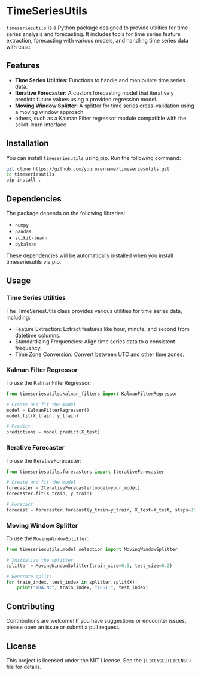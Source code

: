# TimeSeriesUtils

`timeseriesutils` is a Python package designed to provide utilities for time series analysis and forecasting. It includes tools for time series feature extraction, forecasting with various models, and handling time series data with ease.

## Features

- **Time Series Utilities**: Functions to handle and manipulate time series data.
- **Iterative Forecaster**: A custom forecasting model that iteratively predicts future values using a provided regression model.
- **Moving Window Splitter**: A splitter for time series cross-validation using a moving window approach.
- others, such as a Kalman Filter regressor module compatible with the scikit-learn interface 

## Installation
You can install `timeseriesutils` using pip. Run the following command:

```bash
git clone https://github.com/yourusername/timeseriesutils.git
cd timeseriesutils
pip install .
```

## Dependencies
The package depends on the following libraries:

- `numpy`
- `pandas`
- `scikit-learn`
- `pykalman`

These dependencies will be automatically installed when you install timeseriesutils via pip.

## Usage 

### Time Series Utilities
The TimeSeriesUtils class provides various utilities for time series data, including:

- Feature Extraction: Extract features like hour, minute, and second from datetime columns.
- Standardizing Frequencies: Align time series data to a consistent frequency.
- Time Zone Conversion: Convert between UTC and other time zones.

### Kalman Filter Regressor
To use the KalmanFilterRegressor:

```python
from timeseriesutils.kalman_filters import KalmanFilterRegressor

# Create and fit the model
model = KalmanFilterRegressor()
model.fit(X_train, y_train)

# Predict
predictions = model.predict(X_test)
``` 

### Iterative Forecaster
To use the IterativeForecaster:

```python
from timeseriesutils.forecasters import IterativeForecaster

# Create and fit the model
forecaster = IterativeForecaster(model=your_model)
forecaster.fit(X_train, y_train)

# Forecast
forecast = forecaster.forecast(y_train=y_train, X_test=X_test, steps=10)
```

### Moving Window Splitter
To use the `MovingWindowSplitter`:

```python
from timeseriesutils.model_selection import MovingWindowSplitter

# Initialize the splitter
splitter = MovingWindowSplitter(train_size=0.5, test_size=0.2)

# Generate splits
for train_index, test_index in splitter.split(X):
    print("TRAIN:", train_index, "TEST:", test_index)
```

## Contributing
Contributions are welcome! If you have suggestions or encounter issues, please open an issue or submit a pull request.

## License
This project is licensed under the MIT License. See the `[LICENSE](LICENSE)` file for details.


